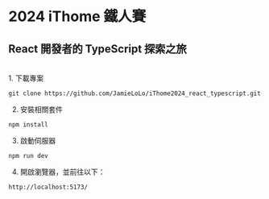 # 2024 iThome 鐵人賽

## React 開發者的 TypeScript 探索之旅

</br>
1. 下載專案

```
git clone https://github.com/JamieLoLo/iThome2024_react_typescript.git
```

2. 安裝相關套件

```
npm install
```

3. 啟動伺服器

```
npm run dev
```

4. 開啟瀏覽器，並前往以下：

```
http://localhost:5173/
```
